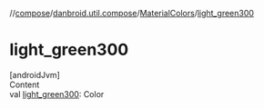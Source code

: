 //[compose](../../../index.md)/[danbroid.util.compose](../index.md)/[MaterialColors](index.md)/[light_green300](light_green300.md)



# light_green300  
[androidJvm]  
Content  
val [light_green300](light_green300.md): Color  



